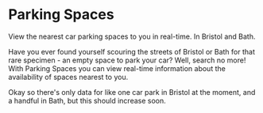 # Parking Spaces
View the nearest car parking spaces to you in real-time. In Bristol and Bath.

Have you ever found yourself scouring the streets of Bristol or Bath for that rare specimen - an empty space to park your car? Well, search no more! With Parking Spaces you can view real-time information about the availability of spaces nearest to you.

Okay so there's only data for like one car park in Bristol at the moment, and a handful in Bath, but this should increase soon.
